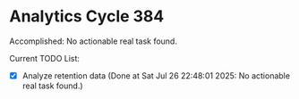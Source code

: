 # Analytics Cycle 384

Accomplished: No actionable real task found.

Current TODO List:

- [x] Analyze retention data  (Done at Sat Jul 26 22:48:01 2025: No actionable real task found.)